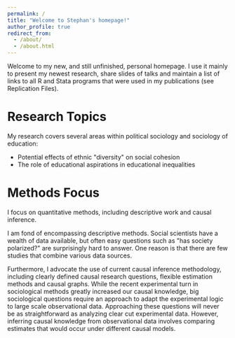 ```yaml
---
permalink: /
title: "Welcome to Stephan's homepage!"
author_profile: true
redirect_from: 
  - /about/
  - /about.html
---
```


Welcome to my new, and still unfinished, personal homepage. I use it mainly to present my newest research, share slides of talks and maintain a list of links to all R and Stata programs that were used in my publications (see Replication Files).


<!-- I am also planning to shared interesting research findings that I found while doing research but never quite made it to a full publication.
 -->
Research Topics
======
My research covers several areas within political sociology and sociology of education:
- Potential effects of ethnic "diversity" on social cohesion
- The role of educational aspirations in educational inequalities

Methods Focus
======
I focus on quantitative methods, including descriptive work and causal inference.

I am fond of encompassing descriptive methods. Social scientists have a wealth of data available, but often easy questions such as "has society polarized?" are surprisingly hard to answer. One reason is that there are few studies that combine various data sources.

Furthermore, I advocate the use of current causal inference methodology, including clearly defined causal research questions, flexible estimation methods and causal graphs. While the recent experimental turn in sociological methods greatly increased our causal knowledge, big sociological questions require an approach to adapt the experimental logic to large scale observational data.  Approaching these questions will never be as straightforward as analyzing clear cut experimental data. However, inferring causal knowledge from observational data involves comparing estimates that would occur under different causal models.
